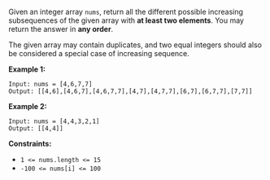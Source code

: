 Given an integer array `nums`, return all the different possible increasing
subsequences of the given array with **at least two elements**. You may return
the answer in **any order**.

The given array may contain duplicates, and two equal integers should also be
considered a special case of increasing sequence.



**Example 1:**

    
    
    Input: nums = [4,6,7,7]
    Output: [[4,6],[4,6,7],[4,6,7,7],[4,7],[4,7,7],[6,7],[6,7,7],[7,7]]
    

**Example 2:**

    
    
    Input: nums = [4,4,3,2,1]
    Output: [[4,4]]
    



**Constraints:**

  * `1 <= nums.length <= 15`
  * `-100 <= nums[i] <= 100`

